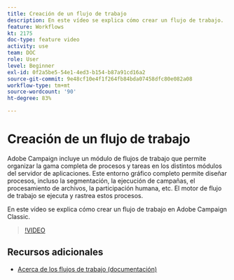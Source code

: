 ```yaml
---
title: Creación de un flujo de trabajo
description: En este vídeo se explica cómo crear un flujo de trabajo.
feature: Workflows
kt: 2175
doc-type: feature video
activity: use
team: DOC
role: User
level: Beginner
exl-id: 0f2a5be5-54e1-4ed3-b154-b87a91cd16a2
source-git-commit: 9e48cf10e4f1f264fb84bda07458dfc80e082a08
workflow-type: tm+mt
source-wordcount: '90'
ht-degree: 83%

---
```


# Creación de un flujo de trabajo

Adobe Campaign incluye un módulo de flujos de trabajo que permite organizar la gama completa de procesos y tareas en los distintos módulos del servidor de aplicaciones. Este entorno gráfico completo permite diseñar procesos, incluso la segmentación, la ejecución de campañas, el procesamiento de archivos, la participación humana, etc. El motor de flujo de trabajo se ejecuta y rastrea estos procesos.

En este vídeo se explica cómo crear un flujo de trabajo en Adobe Campaign Classic.

>[!VIDEO](https://video.tv.adobe.com/v/25559?quality=12)

## Recursos adicionales

* [Acerca de los flujos de trabajo (documentación)](https://experienceleague.adobe.com/docs/campaign-classic/using/automating-with-workflows/introduction/about-workflows.html?lang=es)
